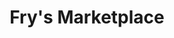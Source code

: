 ---
title: "Fry's Marketplace"
url: /phoenix/frys-marketplace-east-chandler-boulevard/
shop: supermarket
---